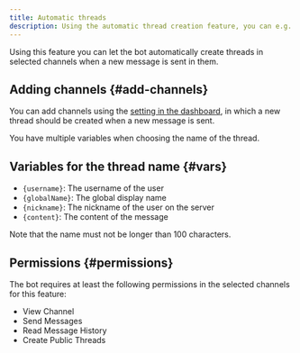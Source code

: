 ```yaml
---
title: Automatic threads
description: Using the automatic thread creation feature, you can e.g. improve the usability of discussion or bug report channels.
---
```


Using this feature you can let the bot automatically create threads in selected channels when a new message is sent in them.

## Adding channels {#add-channels}

You can add channels using the [setting in the dashboard](https://tomatenkuchen.com/dashboard/settings#autoThreadChannels), in which a new thread should be created when a new message is sent.

You have multiple variables when choosing the name of the thread.

## Variables for the thread name {#vars}

- `{username}`: The username of the user
- `{globalName}`: The global display name
- `{nickname}`: The nickname of the user on the server
- `{content}`: The content of the message

Note that the name must not be longer than 100 characters.

## Permissions {#permissions}

The bot requires at least the following permissions in the selected channels for this feature:
- View Channel
- Send Messages
- Read Message History
- Create Public Threads
